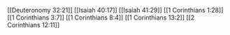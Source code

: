 [[Deuteronomy 32:21]]
[[Isaiah 40:17]]
[[Isaiah 41:29]]
[[1 Corinthians 1:28]]
[[1 Corinthians 3:7]]
[[1 Corinthians 8:4]]
[[1 Corinthians 13:2]]
[[2 Corinthians 12:11]]
